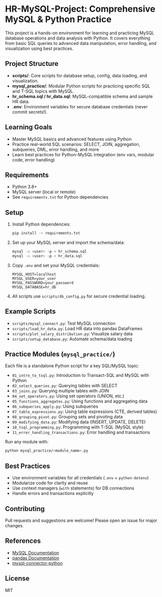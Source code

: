 
# HR-MySQL-Project: Comprehensive MySQL & Python Practice

This project is a hands-on environment for learning and practicing MySQL database operations and data analysis with Python. It covers everything from basic SQL queries to advanced data manipulation, error handling, and visualization using best practices.

## Project Structure

- **scripts/**: Core scripts for database setup, config, data loading, and visualization.
- **mysql_practice/**: Modular Python scripts for practicing specific SQL and T-SQL topics with MySQL.
- **hr_schema.sql / hr_data.sql**: MySQL-compatible schema and sample HR data.
- **.env**: Environment variables for secure database credentials (never commit secrets!).

## Learning Goals

- Master MySQL basics and advanced features using Python
- Practice real-world SQL scenarios: SELECT, JOIN, aggregation, subqueries, DML, error handling, and more
- Learn best practices for Python-MySQL integration (env vars, modular code, error handling)

## Requirements

- Python 3.8+
- MySQL server (local or remote)
- See `requirements.txt` for Python dependencies

## Setup

1. Install Python dependencies:

   ```sh
   pip install -r requirements.txt
   ```

2. Set up your MySQL server and import the schema/data:

   ```sh
   mysql -u <user> -p < hr_schema.sql
   mysql -u <user> -p < hr_data.sql
   ```

3. Copy `.env` and set your MySQL credentials:


   ```env
   MYSQL_HOST=localhost
   MYSQL_USER=your_user
   MYSQL_PASSWORD=your_password
   MYSQL_DATABASE=hr_db
   ```

4. All scripts use `scripts/db_config.py` for secure credential loading.

## Example Scripts

- `scripts/mysql_connect.py`: Test MySQL connection
- `scripts/load_hr_data.py`: Load HR data into pandas DataFrames
- `scripts/plot_salary_distribution.py`: Visualize salary data
- `scripts/setup_database.py`: Automate schema/data loading

## Practice Modules (`mysql_practice/`)

Each file is a standalone Python script for a key SQL/MySQL topic:

- `01_intro_to_tsql.py`: Introduction to Transact-SQL and MySQL with Python
- `02_select_queries.py`: Querying tables with SELECT
- `03_joins.py`: Querying multiple tables with JOIN
- `04_set_operators.py`: Using set operators (UNION, etc.)
- `05_functions_aggregates.py`: Using functions and aggregating data
- `06_subqueries_apply.py`: Using subqueries
- `07_table_expressions.py`: Using table expressions (CTE, derived tables)
- `08_grouping_pivot.py`: Grouping sets and pivoting data
- `09_modifying_data.py`: Modifying data (INSERT, UPDATE, DELETE)
- `10_tsql_programming.py`: Programming with T-SQL (MySQL style)
- `11_error_handling_transactions.py`: Error handling and transactions

Run any module with:

```sh
python mysql_practice/<module_name>.py
```

## Best Practices

- Use environment variables for all credentials (`.env` + `python-dotenv`)
- Modularize code for clarity and reuse
- Use context managers (`with` statements) for DB connections
- Handle errors and transactions explicitly

## Contributing

Pull requests and suggestions are welcome! Please open an issue for major changes.

## References

- [MySQL Documentation](https://dev.mysql.com/doc/)
- [pandas Documentation](https://pandas.pydata.org/docs/)
- [mysql-connector-python](https://pypi.org/project/mysql-connector-python/)

## License

MIT
